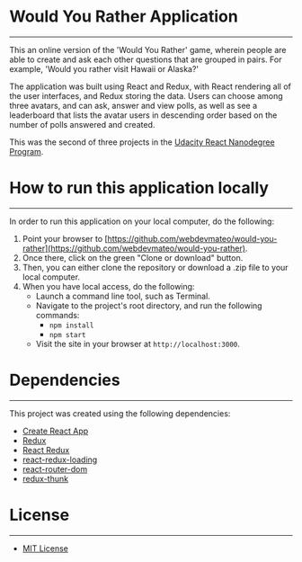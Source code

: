 # Would You Rather Application
___

This an online version of the 'Would You Rather' game, wherein people are able to create and ask each other questions that are grouped in pairs.  For example, 'Would you rather visit Hawaii or Alaska?'

The application was built using React and Redux, with React rendering all of the user interfaces, and Redux storing the data.  Users can choose among three avatars, and can ask, answer and view polls, as well as see a leaderboard that lists the avatar users in descending order based on the number of polls answered and created.

This was the second of three projects in the [Udacity React Nanodegree Program](https://www.udacity.com/course/react-nanodegree--nd019).

# How to run this application locally
___

In order to run this application on your local computer, do the following:

1. Point your browser to [https://github.com/webdevmateo/would-you-rather](https://github.com/webdevmateo/would-you-rather).
2. Once there, click on the green "Clone or download" button.
3. Then, you can either clone the repository or download a .zip file to your local computer.
4. When you have local access, do the following:
     - Launch a command line tool, such as Terminal.
     - Navigate to the project's root directory, and run the following commands:
          * `npm install`
          * `npm start`
     - Visit the site in your browser at `http://localhost:3000`.

# Dependencies
___

This project was created using the following dependencies:
* [Create React App](https://github.com/facebook/create-react-app)
* [Redux](https://redux.js.org/)
* [React Redux](https://react-redux.js.org/)
* [react-redux-loading](https://www.npmjs.com/package/react-redux-loading)
* [react-router-dom](https://www.npmjs.com/package/react-router-dom)
* [redux-thunk](https://github.com/reduxjs/redux-thunk)


# License
___

* [MIT License](LICENSE.txt)
